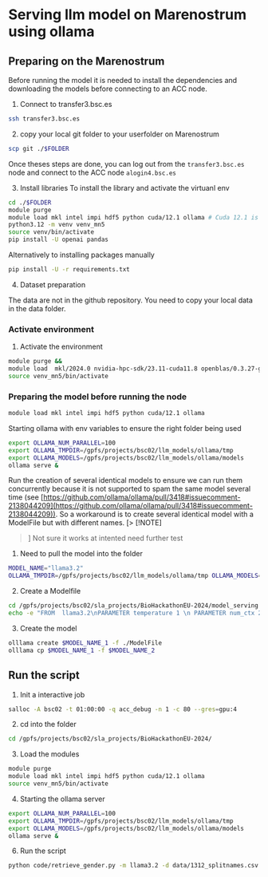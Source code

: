 # Serving llm model on Marenostrum using ollama

## Preparing on the Marenostrum

Before running the model it is needed to install the dependencies and downloading the models before connecting to an ACC node.

1. Connect to transfer3.bsc.es
```bash
ssh transfer3.bsc.es
```
2. copy your local git folder to your userfolder on Marenostrum
```bash
scp git ./$FOLDER
```
Once theses steps are done, you can log out from the `transfer3.bsc.es` node and connect to the ACC node `alogin4.bsc.es`

3. Install libraries
To install the library and activate the virtuanl env
```bash
cd ./$FOLDER
module purge
module load mkl intel impi hdf5 python cuda/12.1 ollama # Cuda 12.1 is the last version supported by vllm 
python3.12 -m venv venv_mn5
source venv/bin/activate
pip install -U openai pandas
```
Alternatively to installing packages manually
```bash
pip install -U -r requirements.txt
```

4. Dataset preparation

The data are not in the github repository. You need to copy your local data in the data folder.

### Activate environment

1. Activate the environment
```bash
module purge &&
module load  mkl/2024.0 nvidia-hpc-sdk/23.11-cuda11.8 openblas/0.3.27-gcc cudnn/9.0.0-cuda11 tensorrt/10.0.0-cuda11 impi/2021.11 hdf5/1.14.1-2-gcc gcc/11.4.0 python/3.11.5-gcc nccl/2.19.4 pytorch
source venv_mn5/bin/activate
```

### Preparing the model before running the node
```bash
module load mkl intel impi hdf5 python cuda/12.1 ollama
```

Starting ollama with env variables to ensure the right folder being used 
```bash
export OLLAMA_NUM_PARALLEL=100
export OLLAMA_TMPDIR=/gpfs/projects/bsc02/llm_models/ollama/tmp
export OLLAMA_MODELS=/gpfs/projects/bsc02/llm_models/ollama/models
ollama serve &
```

Run the creation of several identical models to ensure we can run them concurrently because it is not supported to spam the same model several time (see [https://github.com/ollama/ollama/pull/3418#issuecomment-2138044209](https://github.com/ollama/ollama/pull/3418#issuecomment-2138044209)).
So a workaround is to create several identical model with a ModelFile but with different names.  [> [!NOTE]
> ] Not sure it works at intented need further test

1. Need to pull the model into the folder
```bash
MODEL_NAME="llama3.2"
OLLAMA_TMPDIR=/gpfs/projects/bsc02/llm_models/ollama/tmp OLLAMA_MODELS=/gpfs/projects/bsc02/llm_models/ollama/models ollama pull $MODEL_NAME
```

2. Create a Modelfile
```bash
cd /gpfs/projects/bsc02/sla_projects/BioHackathonEU-2024/model_serving
echo -e "FROM  llama3.2\nPARAMETER temperature 1 \n PARAMETER num_ctx 2048" > Modelfile
```

3. Create the model
```bash
olllama create $MODEL_NAME_1 -f ./ModelFile
olllama cp $MODEL_NAME_1 -f $MODEL_NAME_2
```


## Run the script

1. Init a interactive job
```bash
salloc -A bsc02 -t 01:00:00 -q acc_debug -n 1 -c 80 --gres=gpu:4
```
2. cd into the folder
```bash
cd /gpfs/projects/bsc02/sla_projects/BioHackathonEU-2024/
```

3. Load the modules
```bash
module purge
module load mkl intel impi hdf5 python cuda/12.1 ollama 
source venv_mn5/bin/activate
```
4. Starting the ollama server 
```bash
export OLLAMA_NUM_PARALLEL=100
export OLLAMA_TMPDIR=/gpfs/projects/bsc02/llm_models/ollama/tmp
export OLLAMA_MODELS=/gpfs/projects/bsc02/llm_models/ollama/models
ollama serve &
```
6. Run the script
```bash
python code/retrieve_gender.py -m llama3.2 -d data/1312_splitnames.csv
```
